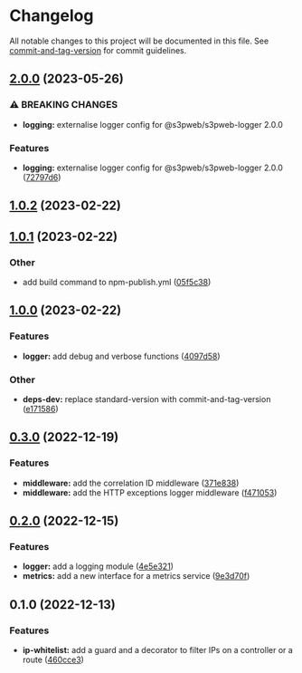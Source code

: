 # Changelog

All notable changes to this project will be documented in this file. See [commit-and-tag-version](https://github.com/absolute-version/commit-and-tag-version) for commit guidelines.

## [2.0.0](https://github.com/s3pweb/nestjs-ip-whitelist/compare/v1.0.2...v2.0.0) (2023-05-26)


### ⚠ BREAKING CHANGES

* **logging:** externalise logger config for @s3pweb/s3pweb-logger 2.0.0

### Features

* **logging:** externalise logger config for @s3pweb/s3pweb-logger 2.0.0 ([72797d6](https://github.com/s3pweb/nestjs-ip-whitelist/commit/72797d6b271e4de58a985539ef251eb84fd177d5))

## [1.0.2](https://github.com/s3pweb/nestjs-ip-whitelist/compare/v1.0.1...v1.0.2) (2023-02-22)

## [1.0.1](https://github.com/s3pweb/nestjs-ip-whitelist/compare/v1.0.0...v1.0.1) (2023-02-22)


### Other

* add build command to npm-publish.yml ([05f5c38](https://github.com/s3pweb/nestjs-ip-whitelist/commit/05f5c3883db83b639d1e0b94086187bde81cd9b7))

## [1.0.0](https://github.com/s3pweb/nestjs-ip-whitelist/compare/v0.3.0...v1.0.0) (2023-02-22)


### Features

* **logger:** add debug and verbose functions ([4097d58](https://github.com/s3pweb/nestjs-ip-whitelist/commit/4097d58704d5bcfe3b25886b26c179d38b71f7b4))


### Other

* **deps-dev:** replace standard-version with commit-and-tag-version ([e171586](https://github.com/s3pweb/nestjs-ip-whitelist/commit/e171586d60e519e8f4d2089009b61676738362ce))

## [0.3.0](https://github.com/s3pweb/nestjs-ip-whitelist/compare/v0.2.0...v0.3.0) (2022-12-19)


### Features

* **middleware:** add the correlation ID middleware ([371e838](https://github.com/s3pweb/nestjs-ip-whitelist/commit/371e8380fbdc19782ac0f1d44ed6e9c4abf5fb99))
* **middleware:** add the HTTP exceptions logger middleware ([f471053](https://github.com/s3pweb/nestjs-ip-whitelist/commit/f4710536fca0333aa68efbeb5b21079bac42c8ea))

## [0.2.0](https://github.com/s3pweb/nestjs-ip-whitelist/compare/v0.1.0...v0.2.0) (2022-12-15)


### Features

* **logger:** add a logging module ([4e5e321](https://github.com/s3pweb/nestjs-ip-whitelist/commit/4e5e321d30bcaf7ca9da3de5483b2416d6d65714))
* **metrics:** add a new interface for a metrics service ([9e3d70f](https://github.com/s3pweb/nestjs-ip-whitelist/commit/9e3d70f3a6f3fd28bb72e6fb4ee5572913941283))

## 0.1.0 (2022-12-13)


### Features

* **ip-whitelist:** add a guard and a decorator to filter IPs on a controller or a route ([460cce3](https://github.com/s3pweb/nestjs-ip-whitelist/commit/460cce349159f37485e6c14913e61750d6138e38))
